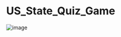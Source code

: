 # US_State_Quiz_Game

![image](https://user-images.githubusercontent.com/20288852/147519006-dbf32740-ff58-401f-a8c4-8df4742d45bc.png)
